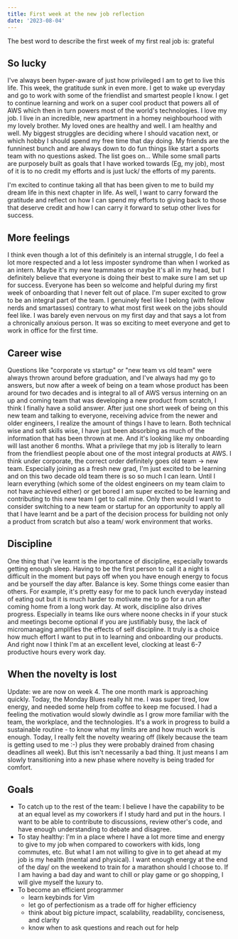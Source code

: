 ```yaml
---
title: First week at the new job reflection
date: '2023-08-04'
---
```



The best word to describe the first week of my first real job is: grateful

## So lucky
I've always been hyper-aware of just how privileged I am to get to live this life. This week, the gratitude sunk in even more. I get to wake up everyday and go to work with some of the friendlist and smartest people I know. I get to continue learning and work on a super cool product that powers all of AWS which then in turn powers most of the world's technologies. I love my job. I live in an incredible, new apartment in a homey neighbourhood with my lovely brother. My loved ones are healthy and well. I am healthy and well. My biggest struggles are deciding where I should vacation next, or which hobby I should spend my free time that day doing. My friends are the funninest bunch and are always down to do fun things like start a sports team with no questions asked. The list goes on... While some small parts are purposely built as goals that I have worked towards (Eg, my job), most of it is to no credit my efforts and is just luck/ the efforts of my parents. 

I'm excited to continue taking all that has been given to me to build my dream life in this next chapter in life. As well, I want to carry forward the gratitude and reflect on how I can spend my efforts to giving back to those that deserve credit and how I can carry it forward to setup other lives for success. 

## More feelings
I think even though a lot of this definitely is an internal struggle, I do feel a lot more respected and a lot less imposter syndrome than when I worked as an intern. Maybe it's my new teammates or maybe it's all in my head, but I definitely believe that everyone is doing their best to make sure I am set up for success. Everyone has been so welcome and helpful during my first week of onboarding that I never felt out of place. I'm super excited to grow to be an integral part of the team. I genuinely feel like I belong (with fellow nerds and smartasses) contrary to what most first week on the jobs should feel like. I was barely even nervous on my first day and that says a lot from a chronically anxious person. It was so exciting to meet everyone and get to work in office for the first time. 

## Career wise
Questions like "corporate vs startup" or "new team vs old team" were always thrown around before graduation, and I've always had my go to answers, but now after a week of being on a team whose product has been around for two decades and is integral to all of AWS versus interning on an up and coming team that was developing a new product from scratch, I think I finally have a solid answer. After just one short week of being on this new team and talking to everyone, receiving advice from the newer and older engineers, I realize the amount of things I have to learn. Both technical wise and soft skills wise, I have just been absorbing as much of the information that has been thrown at me. And it's looking like my onboarding will last another 6 months. What a privilege that my job is literally to learn from the friendliest people about one of the most integral products at AWS. I think under corporate, the correct order definitely goes old team -> new team. Especially joining as a fresh new grad, I'm just excited to be learning and on this two decade old team there is so so much I can learn. Until I learn everything (which some of the oldest engineers on my team claim to not have achieved either) or get bored I am super excited to be learning and contributing to this new team I get to call mine. Only then would I want to consider switching to a new team or startup for an opportunity to apply all that I have learnt and be a part of the decision process for building not only a product from scratch but also a team/ work environment that works. 

## Discipline
One thing that i've learnt is the importance of discipline, especially towards getting enough sleep. Having to be the first person to call it a night is difficult in the moment but pays off when you have enough energy to focus and be yourself the day after. Balance is key. Some things come easier than others. For example, it's pretty easy for me to pack lunch everyday instead of eating out but it is much harder to motivate me to go for a run after coming home from a long work day. At work, discipline also drives progress. Especially in teams like ours where noone checks in if your stuck and meetings become optional if you are justifiably busy, the lack of micromanaging amplifies the effects of self discipline. It truly is a choice how much effort I want to put in to learning and onboarding our products. And right now I think I'm at an excellent level, clocking at least 6-7 productive hours every work day. 

## When the novelty is lost
Update: we are now on week 4. The one month mark is approaching quickly. Today, the Monday Blues really hit me. I was super tired, low energy, and needed some help from coffee to keep me focused. I had a feeling the motivation would slowly dwindle as I grow more familiar with the team, the workplace, and the technologies. It's a work in progress to build a sustainable routine - to know what my limits are and how much work is enough. Today, I really felt the novelty wearing off (likely because the team is getting used to me :-) plus they were probably drained from chasing deadlines all week). But this isn't necessarily a bad thing. It just means I am slowly transitioning into a new phase where novelty is being traded for comfort. 

## Goals
- To catch up to the rest of the team: I believe I have the capability to be at an equal level as my coworkers if I study hard and put in the hours. I want to be able to contribute to discussions, review other's code, and have enough understanding to debate and disagree. 
- To stay healthy: I'm in a place where I have a lot more time and energy to give to my job when compared to coworkers with kids, long commutes, etc. But what I am not willing to give in to get ahead at my job is my health (mental and physical). I want enough energy at the end of the day/ on the weekend to train for a marathon should I choose to. If I am having a bad day and want to chill or play game or go shopping, I will give myself the luxury to. 
- To become an efficient programmer
    - learn keybinds for Vim
    - let go of perfectionism as a trade off for higher efficiency
    - think about big picture impact, scalability, readability, conciseness, and clarity
    - know when to ask questions and reach out for help